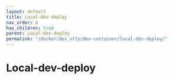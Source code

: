 ```yaml
---
layout: default
title: Local-dev-deploy
nav_order: 4
has_children: true
parent: Local-dev-deploy
permalink: "/docker/dev_utls/dev-container/local-dev-deploy/"
---
```


# Local-dev-deploy
